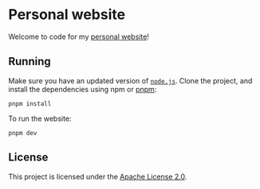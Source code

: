 # Personal website

Welcome to code for my [personal website](https://zerowave.pages.dev/)!

## Running

Make sure you have an updated version of [`node.js`](https://nodejs.org/en). Clone the project, and install the dependencies using npm or [pnpm](https://pnpm.io/):

```
pnpm install
```

To run the website:

```
pnpm dev
```

## License

This project is licensed under the [Apache License 2.0](https://github.com/ZeroWave022/personal-website/blob/main/LICENSE).
